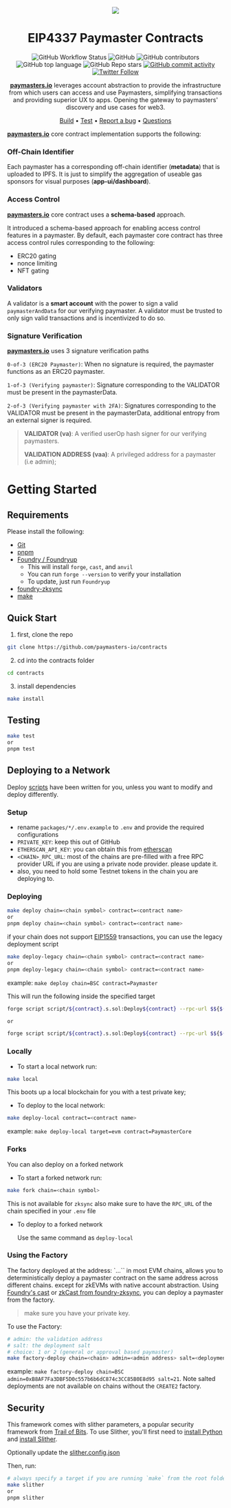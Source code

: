<p align="center">
    <img src="./img/logo_normal.jpg">
</p>
<div align="center">
  <h1 align="center">
  EIP4337 Paymaster Contracts
  </h1>
</div>

<div align="center">

![GitHub Workflow Status](https://img.shields.io/github/actions/workflow/status/paymasters-io/contracts/makefile.yml)
![GitHub](https://img.shields.io/github/license/paymasters-io/contracts?logo=github)
![GitHub contributors](https://img.shields.io/github/contributors/paymasters-io/contracts?logo=github)
![GitHub top language](https://img.shields.io/github/languages/top/paymasters-io/contracts)
![GitHub Repo stars](https://img.shields.io/github/stars/paymasters-io/contracts?style=social)
[![GitHub commit activity](https://img.shields.io/github/commit-activity/y/paymasters-io/contracts?logo=github)](https://github.com/paymasters-io/contracts/commits/master)
[![Twitter Follow](https://img.shields.io/twitter/follow/paymasters_io?style=social)](https://twitter.com/paymasters_io)

**[paymasters.io](https://paymasters.io)** leverages account abstraction to provide the infrastructure from which users can access and use Paymasters, simplifying transactions and providing superior UX to apps. Opening the gateway to paymasters' discovery and use cases for web3.

[Build](#build) •
[Test](#test) •
[Report a bug](https://github.com/paymasters-io/contracts/issues/new?assignees=&labels=bug&template=01_BUG_REPORT.md&title=bug%3A+)
• [Questions](https://www.newton.so/?tags=paymasters)

</div>

**[paymasters.io](https://paymasters.io)** core contract implementation supports the following:

### Off-Chain Identifier

Each paymaster has a corresponding off-chain identifier (**metadata**) that is uploaded to IPFS.
It is just to simplify the aggregation of useable gas sponsors for visual purposes (**app-ui/dashboard**).

### Access Control

**[paymasters.io](https://paymasters.io)** core contract uses a **schema-based** approach.

It introduced a schema-based approach for enabling access control features in a paymaster. By default, each paymaster core contract has three access control rules corresponding to the following:

- ERC20 gating
- nonce limiting
- NFT gating

### Validators

A validator is a **smart account** with the power to sign a valid `paymasterAndData` for our verifying paymaster.
A validator must be trusted to only sign valid transactions and is incentivized to do so.

### Signature Verification

**[paymasters.io](https://paymasters.io)** uses 3 signature verification paths

`0-of-3 (ERC20 Paymaster)`: When no signature is required, the paymaster functions as an ERC20 paymaster.

`1-of-3 (Verifying paymaster)`: Signature corresponding to the VALIDATOR must be present in the paymasterData.

`2-of-3 (Verifying paymaster with 2FA)`: Signatures corresponding to the VALIDATOR must be present in the paymasterData, additional entropy from an external signer is required.

  > **VALIDATOR (va)**:  A verified userOp hash signer for our verifying paymasters.
  >
  > **VALIDATION ADDRESS (vaa)**: A privileged address for a paymaster (i.e admin);

# Getting Started

## Requirements

Please install the following:

- [Git](https://git-scm.com/book/en/v2/Getting-Started-Installing-Git)  
- [pnpm](https://pnpm.io/installation)
- [Foundry / Foundryup](https://github.com/gakonst/foundry)
  - This will install `forge`, `cast`, and `anvil`
  - You can run `forge --version` to verify your installation
  - To update, just run `Foundryup`
- [foundry-zksync](https://github.com/matter-labs/foundry-zksync)
- [make](https://askubuntu.com/questions/161104/how-do-i-install-make)

## Quick Start

1. first, clone the repo

```sh
git clone https://github.com/paymasters-io/contracts
```

2. cd into the contracts folder

```sh
cd contracts
```

3. install dependencies

```sh
make install 
```

## Testing

```sh
make test
or 
pnpm test
```

## Deploying to a Network

Deploy [scripts](https://book.getfoundry.sh/tutorials/solidity-scripting.html) have been written for you, unless you want to modify and deploy differently.

### Setup

- rename `packages/*/.env.example` to `.env` and provide the required configurations
- `PRIVATE_KEY`: keep this out of GitHub
- `ETHERSCAN_API_KEY`: you can obtain this from [etherscan](https://etherscan.io)
- `<CHAIN>_RPC_URL`: most of the chains are pre-filled with a free RPC provider URL if you are using a private node provider. please update it.
- also, you need to hold some Testnet tokens in the chain you are deploying to.

### Deploying

```sh
make deploy chain=<chain symbol> contract=<contract name>
or 
pnpm deploy chain=<chain symbol> contract=<contract name>
```

if your chain does not support [EIP1559](#) transactions, you can use the legacy deployment script

```sh
make deploy-legacy chain=<chain symbol> contract=<contract name>
or
pnpm deploy-legacy chain=<chain symbol> contract=<contract name>
```

example: `make deploy chain=BSC contract=Paymaster`

This will run the following inside the specified target

```sh
forge script script/${contract}.s.sol:Deploy${contract} --rpc-url $${$(CHAIN)_RPC_URL}  --private-key ${PRIVATE_KEY} --broadcast --verify --etherscan-api-key ${ETHERSCAN_API_KEY}  -vv

or

forge script script/${contract}.s.sol:Deploy${contract} --rpc-url $${$(CHAIN)_RPC_URL}  --private-key ${PRIVATE_KEY} --broadcast --legacy  -vv
```

### Locally

- To start a local network run:

```sh
make local
```

This boots up a local blockchain for you with a test private key;

- To deploy to the local network:

```sh
make deploy-local contract=<contract name>
```

example: `make deploy-local target=evm contract=PaymasterCore`

### Forks

You can also deploy on a forked network

- To start a forked network run:

```sh
make fork chain=<chain symbol>
```

This is not available for `zksync` also make sure to have the  `RPC_URL` of the chain specified in your `.env` file

- To deploy to a forked network
  
  Use the same command as `deploy-local`

### Using the Factory

The factory deployed at the address: `...`` in most EVM chains, allows you to deterministically deploy a paymaster contract on the same address across different chains. except for zkEVMs with native account abstraction.
Using [Foundry's cast](https://book.getfoundry.sh/cast/) or [zkCast from foundry-zksync](https://github.com/matter-labs/foundry-zksync), you can deploy a paymaster from the factory.

> make sure you have your private key.

To use the Factory:

```sh
# admin: the validation address
# salt: the deployment salt
# choice: 1 or 2 (general or approval based paymaster)
make factory-deploy chain=<chain> admin=<admin address> salt=<deployment salt>
```

example: `make factory-deploy chain=BSC admin=0xB8AF7Fa3DBF5D0c557b6b6dC874c3CC85B0E8d95 salt=21`. Note salted deployments are not available on chains without the `CREATE2` factory.

## Security

This framework comes with slither parameters, a popular security framework from [Trail of Bits](https://www.trailofbits.com/). To use Slither, you'll first need to [install Python](https://www.python.org/downloads/) and [install Slither](https://github.com/crytic/slither#how-to-install).

Optionally update the [slither.config.json](./packages/evm/slither.config.json)

Then, run:

```sh
# always specify a target if you are running `make` from the root folder
make slither
or 
pnpm slither
```
